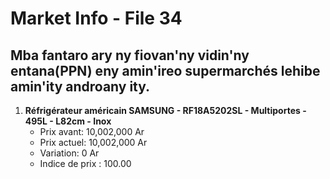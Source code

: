 # Market Info - File 34

## Mba fantaro ary ny fiovan'ny vidin'ny entana(PPN) eny amin'ireo supermarchés lehibe amin'ity androany ity.

1. **Réfrigérateur américain SAMSUNG - RF18A5202SL - Multiportes - 495L - L82cm - Inox**
   - Prix avant: 10,002,000 Ar
   - Prix actuel: 10,002,000 Ar
   - Variation: 0 Ar
   - Indice de prix : 100.00

